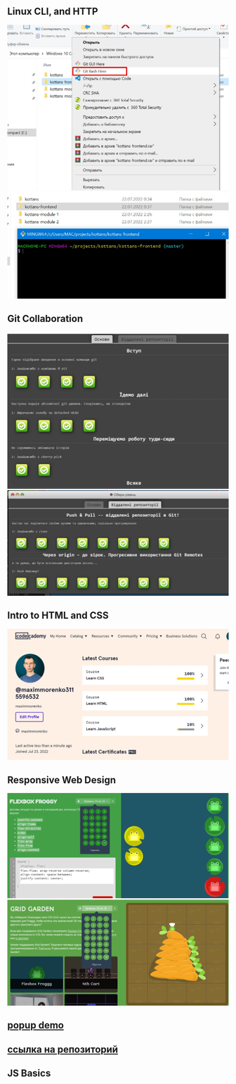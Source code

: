 ## Linux CLI, and HTTP

![](https://github.com/maximmorenko/kottans-frontend/blob/master/task_linux_cli/001.jpg)
![](https://github.com/maximmorenko/kottans-frontend/blob/master/task_linux_cli/002.jpg)

## Git Collaboration

![](https://github.com/maximmorenko/kottans-frontend/blob/master/task_git_collaboration/git1.jpg)
![](https://github.com/maximmorenko/kottans-frontend/blob/master/task_git_collaboration/git2.jpg)

## Intro to HTML and CSS

![](https://github.com/maximmorenko/kottans-frontend/blob/master/task_html_css_intro/html_css.jpg)


## Responsive Web Design

![](https://github.com/maximmorenko/kottans-frontend/blob/master/task_responsive_web_design/img/flex1.jpg)
![](https://github.com/maximmorenko/kottans-frontend/blob/master/task_responsive_web_design/img/grid2.jpg)

## [popup demo](https://maximmorenko.github.io/kottans-frontend)

## [ссылка на репозиторий](https://github.com/maximmorenko/kottans-frontend)

## JS Basics


